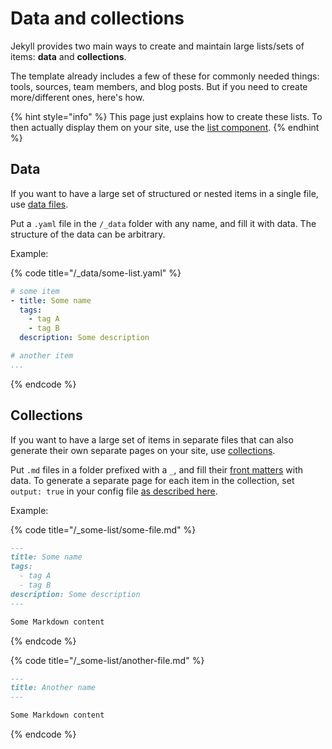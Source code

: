 # Data and collections

Jekyll provides two main ways to create and maintain large lists/sets of items: **data** and **collections**.&#x20;

The template already includes a few of these for commonly needed things: tools, sources, team members, and blog posts. But if you need to create more/different ones, here's how.

{% hint style="info" %}
This page just explains how to create these lists. To then actually display them on your site, use the [list component](../components/list.md).
{% endhint %}

## **Data**

If you want to have a large set of structured or nested items in a single file, use [data files](https://jekyllrb.com/docs/datafiles/).

Put a `.yaml` file in the `/_data` folder with any name, and fill it with data. The structure of the data can be arbitrary.

Example:

{% code title="/_data/some-list.yaml" %}
```yaml
# some item
- title: Some name
  tags:
    - tag A
    - tag B
  description: Some description

# another item
...
```
{% endcode %}

## **Collections**

If you want to have a large set of items in separate files that can also generate their own separate pages on your site, use [collections](https://jekyllrb.com/docs/collections).&#x20;

Put `.md` files in a folder prefixed with a `_`, and fill their [front matters](../how-tos/edit-pages.md#edit-page-details) with data. To generate a separate page for each item in the collection, set `output: true` in your config file [as described here](https://jekyllrb.com/docs/collections).

Example:

{% code title="/_some-list/some-file.md" %}
```markdown
---
title: Some name
tags:
  - tag A
  - tag B
description: Some description
---

Some Markdown content
```
{% endcode %}

{% code title="/_some-list/another-file.md" %}
```markdown
---
title: Another name
---

Some Markdown content
```
{% endcode %}
